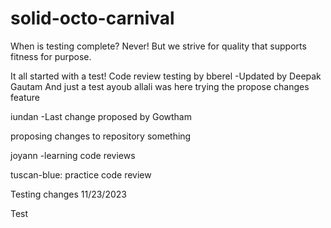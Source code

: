 # solid-octo-carnival

When is testing complete? Never! But we strive for quality that supports fitness for purpose.

It all started with a test!
Code review testing by bberel
-Updated by Deepak Gautam
And just a test
ayoub allali was here 
trying the propose changes feature

iundan
-Last change proposed by Gowtham

proposing changes to repository
something

joyann
-learning code reviews

tuscan-blue: practice code review

Testing changes 11/23/2023

Test
